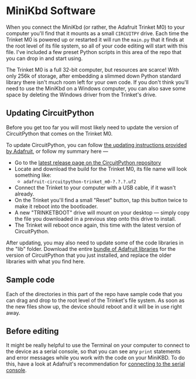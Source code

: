 # MiniKbd Software

When you connect the MiniKbd (or rather, the Adafruit Trinket M0) to your computer you'll find that it mounts as a small ``CIRCUITPY`` drive. Each time the Trinket M0 is powered up or restarted it will run the ``main.py`` that it finds at the root level of its file system, so all of your code editing will start with this file. I've included a few preset Python scripts in this area of the repo that you can drop in and start using.

The Trinket M0 is a full 32-bit computer, but resources are scarce! With only 256k of storage, after embedding a slimmed down Python standard library there isn't much room left for your own code. If you don't think you'll need to use the MiniKbd on a Windows computer, you can also save some space by deleting the Windows driver from the Trinket's drive.

## Updating CircuitPython

Before you get too far you will most likely need to update the version of CircuitPython that comes on the Trinket M0.

To update CircuitPython, you can follow [the updating instructions provided by Adafruit](https://learn.adafruit.com/welcome-to-circuitpython/installing-circuitpython), or follow my summary here —

* Go to the [latest release page on the CircuitPython repository](https://github.com/adafruit/circuitpython/releases/latest)
* Locate and download the build for the Trinket M0, its file name will look something like:
  * ``adafruit-circuitpython-trinket_m0-?.?.?.uf2``
* Connect the Trinket to your computer with a USB cable, if it wasn't already.
* On the Trinket you'll find a small "Reset" button, tap this button twice to make it reboot into the bootloader.
* A new "TRINKETBOOT" drive will mount on your desktop — simply copy the file you downloaded in a previous step onto this drive to install.
* The Trinket will reboot once again, this time with the latest version of CircuitPython.

After updating, you may also need to update some of the code libraries in the "lib" folder. Download the entire [bundle of Adafruit libraries](https://github.com/adafruit/Adafruit_CircuitPython_Bundle/releases/) for the version of CircuitPython that you just installed, and replace the older libraries with what you find here.

## Sample code

Each of the directories in this part of the repo have sample code that you can drag and drop to the root level of the Trinket's file system. As soon as the new files show up, the device should reboot and it will be in use right away.

## Before editing

It might be really helpful to use the Terminal on your computer to connect to the device as a serial console, so that you can see any `print` statements and error messages while you work with the code on your MiniKBD. To do this, have a look at Adafruit's recommendation for [connecting to the serial console](https://learn.adafruit.com/welcome-to-circuitpython/advanced-serial-console-on-mac-and-linux).
